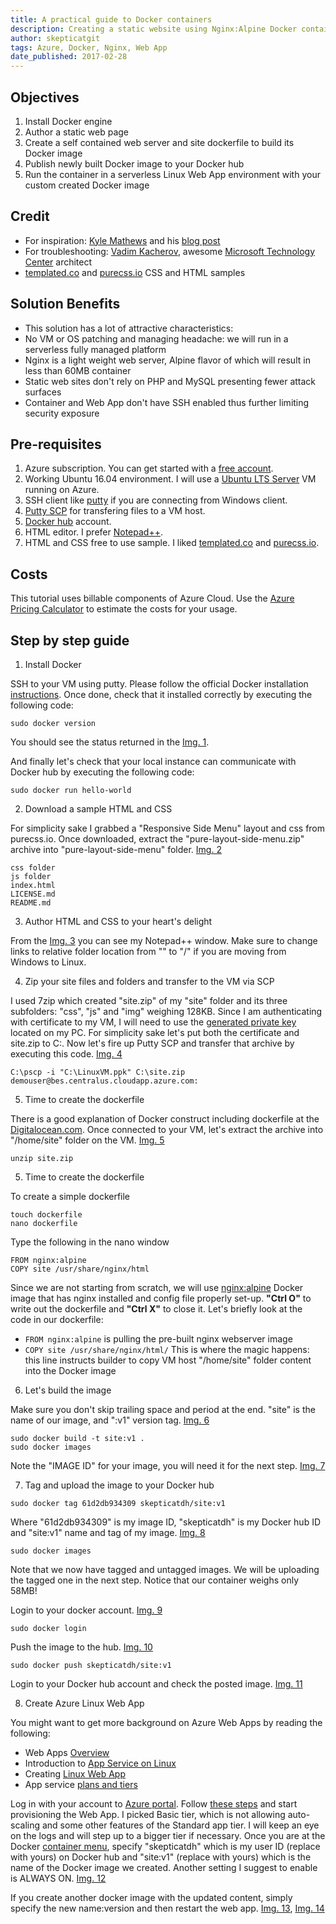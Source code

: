 ```yaml
---
title: A practical guide to Docker containers
description: Creating a static website using Nginx:Alpine Docker container running on Azure Web App for Linux.
author: skepticatgit
tags: Azure, Docker, Nginx, Web App
date_published: 2017-02-28
---
```

## Objectives

1. Install Docker engine
1. Author a static web page
1. Create a self contained web server and site dockerfile to build its Docker image
1. Publish newly built Docker image to your Docker hub
1. Run the container in a serverless Linux Web App environment with your custom created Docker image

## Credit
-  For inspiration: [Kyle Mathews](https://www.linkedin.com/in/kylemathews/) and his [blog post](https://www.bricolage.io/hosting-static-sites-with-docker-and-nginx/)
-  For troubleshooting:  [Vadim Kacherov](https://www.linkedin.com/in/vadim-kacherov-8814667a/), awesome [Microsoft Technology Center](https://www.microsoft.com/en-us/mtc/locations/boston.aspx) architect
- [templated.co](https://templated.co/) and [purecss.io](https://purecss.io/) CSS and HTML samples

## Solution Benefits
- This solution has a lot of attractive characteristics:
- No VM or OS patching and managing headache: we will run in a serverless fully managed platform
- Nginx is a light weight web server, Alpine flavor of which will result in less than 60MB container
- Static web sites don't rely on PHP and MySQL presenting fewer attack surfaces
- Container and Web App don't have SSH enabled thus further limiting security exposure

## Pre-requisites
1. Azure subscription. You can get started with a [free account](https://azure.microsoft.com/en-us/free).
1. Working Ubuntu 16.04 environment. I will use a [Ubuntu LTS Server](https://docs.microsoft.com/en-us/azure/virtual-machines/virtual-machines-linux-quick-create-portal) VM running on Azure.
1. SSH client like [putty](https://the.earth.li/~sgtatham/putty/latest/w64/putty.exe) if you are connecting from Windows client.
1. [Putty SCP](https://the.earth.li/~sgtatham/putty/latest/w64/pscp.exe) for transfering files to a VM host.
1. [Docker hub](https://hub.docker.com/) account.
1. HTML editor. I prefer [Notepad++](https://notepad-plus-plus.org/).
1. HTML and CSS free to use sample. I liked [templated.co](https://templated.co/) and [purecss.io](https://purecss.io/).

## Costs

This tutorial uses billable components of Azure Cloud. Use the [Azure Pricing
Calculator](https://azure.microsoft.com/en-us/pricing/calculator/) to estimate the costs for your usage.


## Step by step guide

1. Install Docker

SSH to your VM using putty. Please follow the official Docker installation [instructions](https://docs.docker.com/engine/installation/linux/ubuntu/). Once done, check that it installed correctly by executing the following code:
```
sudo docker version
```
You should see the status returned in the [Img. 1](https://github.com/skepticatgit/tutorials/blob/master/linuxwebapp/images/01.SSH-dockerver.png?raw=true).

And finally let's check that your local instance can communicate with Docker hub by executing the following code:
```
sudo docker run hello-world
```
2. Download a sample HTML and CSS

For simplicity sake I grabbed a "Responsive Side Menu" layout and css from purecss.io. Once downloaded, extract the "pure-layout-side-menu.zip" archive into "pure-layout-side-menu" folder. [Img. 2](https://github.com/skepticatgit/tutorials/blob/master/linuxwebapp/images/02.HTMLandCSS.png?raw=true)
```
css folder
js folder
index.html
LICENSE.md
README.md
```

3. Author HTML and CSS to your heart's delight

From the [Img. 3](https://github.com/skepticatgit/tutorials/blob/master/linuxwebapp/images/03.Notepad.png?raw=true) you can see my Notepad++ window. Make sure to change links to relative folder location from "\" to "/" if you are moving from Windows to Linux.

4. Zip your site files and folders and transfer to the VM via SCP

I used 7zip which created "site.zip" of my "site" folder and its three subfolders: "css", "js" and "img" weighing 128KB. Since I am authenticating with certificate to my VM, I will need to use the [generated private key](https://verrytechnical.com/using-pscp-with-ssh-key-pair-authentication-to-transfer-files/) located on my PC. For simplicity sake let's put both the certificate and site.zip to C:\. Now let's fire up Putty SCP and transfer that archive by executing this code. [Img. 4](https://github.com/skepticatgit/tutorials/blob/master/linuxwebapp/images/04.PSCP.png?raw=true)
```
C:\pscp -i "C:\LinuxVM.ppk" C:\site.zip demouser@bes.centralus.cloudapp.azure.com:
```

5. Time to create the dockerfile

There is a good explanation of Docker construct including dockerfile at the [Digitalocean.com](https://www.digitalocean.com/community/tutorials/how-to-install-and-use-docker-getting-started). Once connected to your VM, let's extract the archive into "/home/site" folder on the VM. [Img. 5](https://github.com/skepticatgit/tutorials/blob/master/linuxwebapp/images/05.Unzip.png?raw=true)
```
unzip site.zip
```

5. Time to create the dockerfile

To create a simple dockerfile
```
touch dockerfile
nano dockerfile
```
Type the following in the nano window
```
FROM nginx:alpine 
COPY site /usr/share/nginx/html 
```
Since we are not starting from scratch, we will use [nginx:alpine](https://hub.docker.com/_/nginx/) Docker image that has nginx installed and config file properly set-up. **"Ctrl O"** to write out the dockerfile and **"Ctrl X"** to close it. Let's briefly look at the code in our dockerfile:

- `FROM nginx:alpine` is pulling the pre-built nginx webserver image
- `COPY site /usr/share/nginx/html/` This is where the magic happens: this line instructs builder to copy VM host "/home/site" folder content into the Docker image

6. Let's build the image

Make sure you don't skip trailing space and period at the end. "site" is the name of our image, and ":v1" version tag. [Img. 6](https://github.com/skepticatgit/tutorials/blob/master/linuxwebapp/images/06.Build.png?raw=true)
```
sudo docker build -t site:v1 .
sudo docker images
```
Note the "IMAGE ID" for your image, you will need it for the next step. [Img. 7](https://github.com/skepticatgit/tutorials/blob/master/linuxwebapp/images/07.Listimages.png?raw=true)

7. Tag and upload the image to your Docker hub
```
sudo docker tag 61d2db934309 skepticatdh/site:v1
```
Where "61d2db934309" is my image ID, "skepticatdh" is my Docker hub ID and "site:v1" name and tag of my image. [Img. 8](https://github.com/skepticatgit/tutorials/blob/master/linuxwebapp/images/07.Tag.png?raw=true)
```
sudo docker images
```
Note that we now have tagged and untagged images. We will be uploading the tagged one in the next step. Notice that our container weighs only 58MB! 

Login to your docker account. [Img. 9](https://github.com/skepticatgit/tutorials/blob/master/linuxwebapp/images/08.Login.png?raw=true)
```
sudo docker login
```
Push the image to the hub. [Img. 10](https://github.com/skepticatgit/tutorials/blob/master/linuxwebapp/images/09.Push.png?raw=true)
```
sudo docker push skepticatdh/site:v1
```
Login to your Docker hub account and check the posted image. [Img. 11](https://github.com/skepticatgit/tutorials/blob/master/linuxwebapp/images/10.Hub.png?raw=true)

8. Create Azure Linux Web App

You might want to get more background on Azure Web Apps by reading the following:

- Web Apps [Overview](https://docs.microsoft.com/en-us/azure/app-service-web/app-service-web-overview)
- Introduction to [App Service on Linux](https://docs.microsoft.com/en-us/azure/app-service-web/app-service-linux-intro)
- Creating [Linux Web App](https://docs.microsoft.com/en-us/azure/app-service-web/app-service-linux-how-to-create-a-web-app)
- App service [plans and tiers](https://docs.microsoft.com/en-us/azure/app-service/azure-web-sites-web-hosting-plans-in-depth-overview?toc=%2fazure%2fapp-service-web%2ftoc.json)

Log in with your account to [Azure portal](https://portal.azure.com/). Follow [these steps](https://docs.microsoft.com/en-us/azure/app-service-web/app-service-linux-how-to-create-a-web-app) and start provisioning the Web App. I picked Basic tier, which is not allowing auto-scaling and some other features of the Standard app tier. I will keep an eye on the logs and will step up to a bigger tier if necessary. Once you are at the Docker [container menu](https://docs.microsoft.com/en-us/azure/app-service-web/app-service-linux-using-custom-docker-image#how-to-use-a-custom-docker-image-from-docker-hub), specify "skepticatdh" which is my user ID (replace with yours) on Docker hub and "site:v1" (replace with yours) which is the name of the Docker image we created. Another setting I suggest to enable is ALWAYS ON. [Img. 12](https://github.com/skepticatgit/tutorials/blob/master/linuxwebapp/images/11.Deploy.png?raw=true)

If you create another docker image with the updated content, simply specify the new name:version and then restart the web app. [Img. 13](https://github.com/skepticatgit/tutorials/blob/master/linuxwebapp/images/12.Update.png?raw=true), [Img. 14](https://github.com/skepticatgit/tutorials/blob/master/linuxwebapp/images/13.Restart.png?raw=true)
